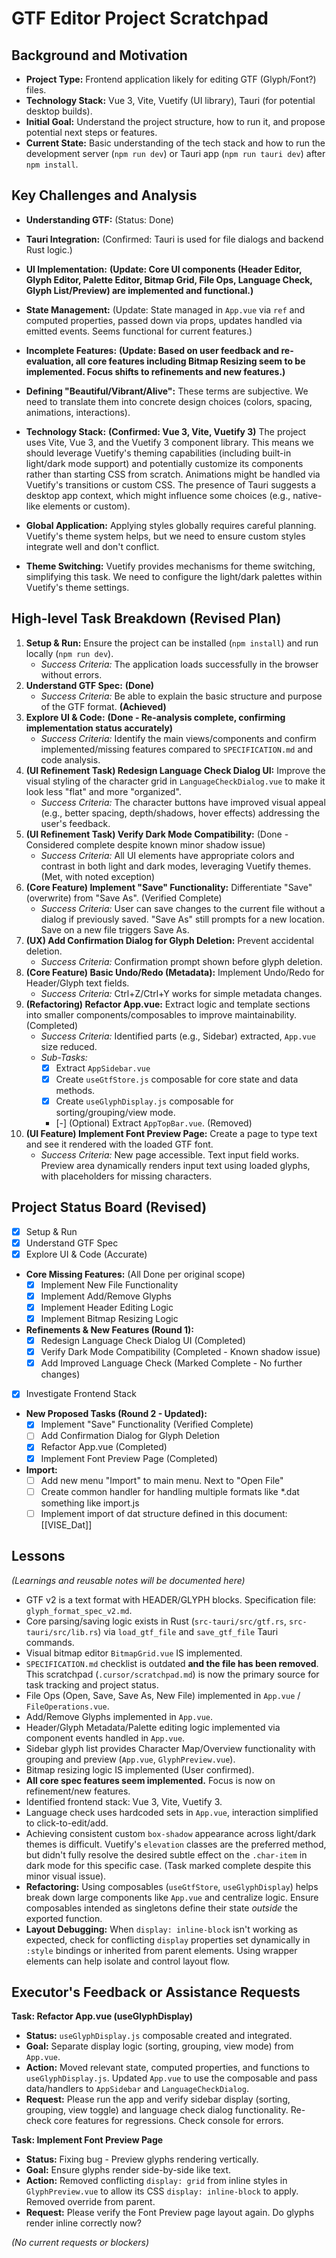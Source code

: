# GTF Editor Project Scratchpad

## Background and Motivation

- **Project Type:** Frontend application likely for editing GTF (Glyph/Font?) files.
- **Technology Stack:** Vue 3, Vite, Vuetify (UI library), Tauri (for potential desktop builds).
- **Initial Goal:** Understand the project structure, how to run it, and propose potential next steps or features.
- **Current State:** Basic understanding of the tech stack and how to run the development server (`npm run dev`) or Tauri app (`npm run tauri dev`) after `npm install`.

## Key Challenges and Analysis

- **Understanding GTF:** (Status: Done)
- **Tauri Integration:** (Confirmed: Tauri is used for file dialogs and backend Rust logic.)
- **UI Implementation:** **(Update: Core UI components (Header Editor, Glyph Editor, Palette Editor, Bitmap Grid, File Ops, Language Check, Glyph List/Preview) are implemented and functional.)**
- **State Management:** (Update: State managed in `App.vue` via `ref` and computed properties, passed down via props, updates handled via emitted events. Seems functional for current features.)

- **Incomplete Features:** **(Update: Based on user feedback and re-evaluation, all core features including Bitmap Resizing seem to be implemented. Focus shifts to refinements and new features.)**
- **Defining "Beautiful/Vibrant/Alive":** These terms are subjective. We need to translate them into concrete design choices (colors, spacing, animations, interactions).
- **Technology Stack:** **(Confirmed: Vue 3, Vite, Vuetify 3)** The project uses Vite, Vue 3, and the Vuetify 3 component library. This means we should leverage Vuetify's theming capabilities (including built-in light/dark mode support) and potentially customize its components rather than starting CSS from scratch. Animations might be handled via Vuetify's transitions or custom CSS. The presence of Tauri suggests a desktop app context, which might influence some choices (e.g., native-like elements or custom).
- **Global Application:** Applying styles globally requires careful planning. Vuetify's theme system helps, but we need to ensure custom styles integrate well and don't conflict.
- **Theme Switching:** Vuetify provides mechanisms for theme switching, simplifying this task. We need to configure the light/dark palettes within Vuetify's theme settings.

## High-level Task Breakdown (Revised Plan)

1.  **Setup & Run:** Ensure the project can be installed (`npm install`) and run locally (`npm run dev`).
    - *Success Criteria:* The application loads successfully in the browser without errors.
2.  **Understand GTF Spec:** **(Done)**
    - *Success Criteria:* Be able to explain the basic structure and purpose of the GTF format. **(Achieved)**
3.  **Explore UI & Code:** **(Done - Re-analysis complete, confirming implementation status accurately)**
    - *Success Criteria:* Identify the main views/components and confirm implemented/missing features compared to `SPECIFICATION.md` and code analysis.
4.  **(UI Refinement Task) Redesign Language Check Dialog UI:** Improve the visual styling of the character grid in `LanguageCheckDialog.vue` to make it look less "flat" and more "organized".
    - *Success Criteria:* The character buttons have improved visual appeal (e.g., better spacing, depth/shadows, hover effects) addressing the user's feedback.
5.  **(UI Refinement Task) Verify Dark Mode Compatibility:** (Done - Considered complete despite known minor shadow issue)
    - *Success Criteria:* All UI elements have appropriate colors and contrast in both light and dark modes, leveraging Vuetify themes. (Met, with noted exception)
6.  **(Core Feature) Implement "Save" Functionality:** Differentiate "Save" (overwrite) from "Save As". (Verified Complete)
    - *Success Criteria:* User can save changes to the current file without a dialog if previously saved. "Save As" still prompts for a new location. Save on a new file triggers Save As.
7.  **(UX) Add Confirmation Dialog for Glyph Deletion:** Prevent accidental deletion.
    - *Success Criteria:* Confirmation prompt shown before glyph deletion.
8.  **(Core Feature) Basic Undo/Redo (Metadata):** Implement Undo/Redo for Header/Glyph text fields.
    - *Success Criteria:* Ctrl+Z/Ctrl+Y works for simple metadata changes.
9.  **(Refactoring) Refactor App.vue:** Extract logic and template sections into smaller components/composables to improve maintainability. (Completed)
    - *Success Criteria:* Identified parts (e.g., Sidebar) extracted, `App.vue` size reduced.
    - *Sub-Tasks:*
        - [x] Extract `AppSidebar.vue`
        - [x] Create `useGtfStore.js` composable for core state and data methods.
        - [x] Create `useGlyphDisplay.js` composable for sorting/grouping/view mode.
        - [-] (Optional) Extract `AppTopBar.vue`. (Removed)
10. **(UI Feature) Implement Font Preview Page:** Create a page to type text and see it rendered with the loaded GTF font.
    - *Success Criteria:* New page accessible. Text input field works. Preview area dynamically renders input text using loaded glyphs, with placeholders for missing characters.

## Project Status Board (Revised)

- [x] Setup & Run
- [x] Understand GTF Spec
- [x] Explore UI & Code (Accurate)
- **Core Missing Features:** (All Done per original scope)
    - [x] Implement New File Functionality
    - [x] Implement Add/Remove Glyphs
    - [x] Implement Header Editing Logic
    - [x] Implement Bitmap Resizing Logic
- **Refinements & New Features (Round 1):**
    - [x] Redesign Language Check Dialog UI (Completed)
    - [x] Verify Dark Mode Compatibility (Completed - Known shadow issue)
    - [x] Add Improved Language Check (Marked Complete - No further changes)
- [x] Investigate Frontend Stack
- **New Proposed Tasks (Round 2 - Updated):**
    - [x] Implement "Save" Functionality (Verified Complete)
    - [ ] Add Confirmation Dialog for Glyph Deletion
    - [x] Refactor App.vue (Completed)
    - [x] Implement Font Preview Page (Completed)
- **Import:**
    - [ ] Add new menu "Import" to main menu. Next to "Open File"
    - [ ] Create common handler for handling multiple formats like *.dat something like import.js
    - [ ] Implement import of dat structure defined in this document: [[VISE_Dat]]

## Lessons

*(Learnings and reusable notes will be documented here)*
- GTF v2 is a text format with HEADER/GLYPH blocks. Specification file: `glyph_format_spec_v2.md`.
- Core parsing/saving logic exists in Rust (`src-tauri/src/gtf.rs`, `src-tauri/src/lib.rs`) via `load_gtf_file` and `save_gtf_file` Tauri commands.
- Visual bitmap editor `BitmapGrid.vue` IS implemented.
- `SPECIFICATION.md` checklist is outdated **and the file has been removed**. This scratchpad (`.cursor/scratchpad.md`) is now the primary source for task tracking and project status.
- File Ops (Open, Save, Save As, New File) implemented in `App.vue` / `FileOperations.vue`.
- Add/Remove Glyphs implemented in `App.vue`.
- Header/Glyph Metadata/Palette editing logic implemented via component events handled in `App.vue`.
- Sidebar glyph list provides Character Map/Overview functionality with grouping and preview (`App.vue`, `GlyphPreview.vue`).
- Bitmap resizing logic IS implemented (User confirmed).
- **All core spec features seem implemented.** Focus is now on refinement/new features.
- Identified frontend stack: Vue 3, Vite, Vuetify 3.
- Language check uses hardcoded sets in `App.vue`, interaction simplified to click-to-edit/add.
- Achieving consistent custom `box-shadow` appearance across light/dark themes is difficult. Vuetify's `elevation` classes are the preferred method, but didn't fully resolve the desired subtle effect on the `.char-item` in dark mode for this specific case. (Task marked complete despite this minor visual issue).
- **Refactoring:** Using composables (`useGtfStore`, `useGlyphDisplay`) helps break down large components like `App.vue` and centralize logic. Ensure composables intended as singletons define their state *outside* the exported function.
- **Layout Debugging:** When `display: inline-block` isn't working as expected, check for conflicting `display` properties set dynamically in `:style` bindings or inherited from parent elements. Using wrapper elements can help isolate and control layout flow.

## Executor's Feedback or Assistance Requests

**Task: Refactor App.vue (useGlyphDisplay)**

- **Status:** `useGlyphDisplay.js` composable created and integrated.
- **Goal:** Separate display logic (sorting, grouping, view mode) from `App.vue`.
- **Action:** Moved relevant state, computed properties, and functions to `useGlyphDisplay.js`. Updated `App.vue` to use the composable and pass data/handlers to `AppSidebar` and `LanguageCheckDialog`.
- **Request:** Please run the app and verify sidebar display (sorting, grouping, view toggle) and language check dialog functionality. Re-check core features for regressions. Check console for errors.

**Task: Implement Font Preview Page**

- **Status:** Fixing bug - Preview glyphs rendering vertically.
- **Goal:** Ensure glyphs render side-by-side like text.
- **Action:** Removed conflicting `display: grid` from inline styles in `GlyphPreview.vue` to allow its CSS `display: inline-block` to apply. Removed override from parent.
- **Request:** Please verify the Font Preview page layout again. Do glyphs render inline correctly now?

*(No current requests or blockers)*

